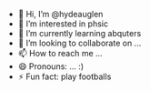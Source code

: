 - 👋 Hi, I’m @hydeauglen
- 👀 I’m interested in phsic
- 🌱 I’m currently learning abquters
- 💞️ I’m looking to collaborate on ...
- 📫 How to reach me ...
- 😄 Pronouns: ... :)
- ⚡ Fun fact: play footballs

<!---
hydeauglen/hydeauglen is a ✨ special ✨ repository because its `README.md` (this file) appears on your GitHub profile.
You can click the Preview link to take a look at your changes.
--->
